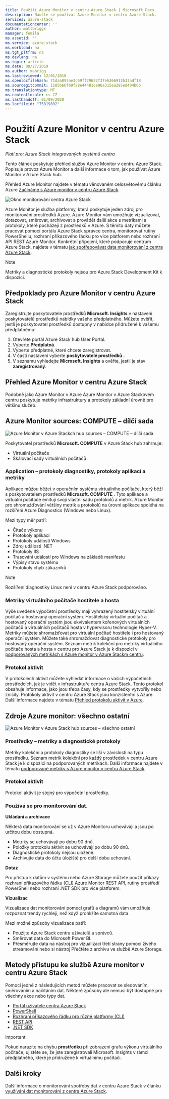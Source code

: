```yaml
---
title: Použití Azure Monitor v centru Azure Stack | Microsoft Docs
description: Naučte se používat Azure Monitor v centru Azure Stack.
services: azure-stack
documentationcenter: ''
author: mattbriggs
manager: femila
ms.assetid: ''
ms.service: azure-stack
ms.workload: na
ms.tgt_pltfrm: na
ms.devlang: na
ms.topic: article
ms.date: 08/27/2019
ms.author: mabrigg
ms.lastreviewed: 12/01/2018
ms.openlocfilehash: 71daa893ae3c69ff29632f37eb366913b33adf18
ms.sourcegitcommit: 1185b66f69f28e44481ce96a315ea285ed404b66
ms.translationtype: MT
ms.contentlocale: cs-CZ
ms.lasthandoff: 01/09/2020
ms.locfileid: "75819892"
---
```

# <a name="use-azure-monitor-on-azure-stack-hub"></a>Použití Azure Monitor v centru Azure Stack

*Platí pro: Azure Stack integrovaných systémů centra*

Tento článek poskytuje přehled služby Azure Monitor v centru Azure Stack. Popisuje provoz Azure Monitor a další informace o tom, jak používat Azure Monitor v Azure Stack hub. 

Přehled Azure Monitor najdete v tématu věnovaném celosvětovému článku Azure [Začínáme s Azure monitor v centru Azure Stack](https://docs.microsoft.com/azure/monitoring-and-diagnostics/monitoring-get-started).

![Okno monitorování centra Azure Stack](./media/azure-stack-metrics-azure-data/azs-monitor.png)

Azure Monitor je služba platformy, která poskytuje jeden zdroj pro monitorování prostředků Azure. Azure Monitor vám umožňuje vizualizovat, dotazovat, směrovat, archivovat a provádět další akce s metrikami a protokoly, které pocházejí z prostředků v Azure. S těmito daty můžete pracovat pomocí portálu Azure Stack správce centra, monitorovat rutiny PowerShellu, rozhraní příkazového řádku pro více platforem nebo rozhraní API REST Azure Monitor. Konkrétní připojení, které podporuje centrum Azure Stack, najdete v tématu [jak spotřebovávat data monitorování z centra Azure Stack](azure-stack-metrics-monitor.md).

> [!Note]
> Metriky a diagnostické protokoly nejsou pro Azure Stack Development Kit k dispozici.

## <a name="prerequisites-for-azure-monitor-on-azure-stack-hub"></a>Předpoklady pro Azure Monitor v centru Azure Stack

Zaregistrujte poskytovatele prostředků **Microsoft. Insights** v nastavení poskytovatelů prostředků nabídky vašeho předplatného. Můžete ověřit, jestli je poskytovatel prostředků dostupný v nabídce přidružené k vašemu předplatnému:

1. Otevřete portál Azure Stack hub User Portal.
2. Vyberte **Předplatná**.
3. Vyberte předplatné, které chcete zaregistrovat.
4. V části nastavení vyberte **poskytovatelé prostředků** **.** 
5. V seznamu vyhledejte **Microsoft. Insights** a ověřte, jestli je stav **zaregistrovaný**.

## <a name="overview-of-azure-monitor-on-azure-stack-hub"></a>Přehled Azure Monitor v centru Azure Stack

Podobně jako Azure Monitor v Azure Azure Monitor v Azure Stackovém centru poskytuje metriky infrastruktury a protokoly základní úrovně pro většinu služeb.

## <a name="azure-monitor-sources-compute-subset"></a>Azure Monitor sources: COMPUTE – dílčí sada

![Azure Monitor v Azure Stackch hub sources – COMPUTE – dílčí sada](media//azure-stack-metrics-azure-data/azs-monitor-computersubset.png)

Poskytovatel prostředků **Microsoft. COMPUTE** v Azure Stack hub zahrnuje:
 - Virtuální počítače 
 - Škálovací sady virtuálních počítačů

### <a name="application---diagnostics-logs-app-logs-and-metrics"></a>Application – protokoly diagnostiky, protokoly aplikací a metriky

Aplikace můžou běžet v operačním systému virtuálního počítače, který běží s poskytovatelem prostředků **Microsoft. COMPUTE** . Tyto aplikace a virtuální počítače emitují svoji vlastní sadu protokolů a metrik. Azure Monitor pro shromažďování většiny metrik a protokolů na úrovni aplikace spoléhá na rozšíření Azure Diagnostics (Windows nebo Linux).

Mezi typy měr patří:
 - Čítače výkonu
 - Protokoly aplikací
 - Protokoly událostí Windows
 - Zdroj události .NET
 - Protokoly IIS
 - Trasování událostí pro Windows na základě manifestu
 - Výpisy stavu systému
 - Protokoly chyb zákazníků

> [!Note]  
> Rozšíření diagnostiky Linux není v centru Azure Stack podporováno.

### <a name="host-and-guest-vm-metrics"></a>Metriky virtuálního počítače hostitele a hosta

Výše uvedené výpočetní prostředky mají vyhrazený hostitelský virtuální počítač a hostovaný operační systém. Hostitelský virtuální počítač a hostovaný operační systém jsou ekvivalentem kořenových virtuálních počítačů a virtuálních počítačů hosta v hypervisoru technologie Hyper-V. Metriky můžete shromažďovat pro virtuální počítač hostitele i pro hostovaný operační systém. Můžete také shromažďovat diagnostické protokoly pro hostovaný operační systém. Seznam metrik kolekční pro metriky virtuálního počítače hosta a hosta v centru pro Azure Stack je k dispozici v [podporovaných metrikách s Azure monitor v Azure Stackm centru](azure-stack-metrics-supported.md). 

### <a name="activity-log"></a>Protokol aktivit

V protokolech aktivit můžete vyhledat informace o vašich výpočetních prostředcích, jak je vidět v infrastruktuře centra Azure Stack. Tento protokol obsahuje informace, jako jsou třeba časy, kdy se prostředky vytvořily nebo zničily. Protokoly aktivit v centru Azure Stack jsou konzistentní s Azure. Další informace najdete v tématu [Přehled protokolu aktivit v Azure](https://docs.microsoft.com/azure/monitoring-and-diagnostics/monitoring-overview-activity-logs). 


## <a name="azure-monitor-sources-everything-else"></a>Zdroje Azure monitor: všechno ostatní

![Azure Monitor v Azure Stack hub sources – všechno ostatní](media//azure-stack-metrics-azure-data/azs-monitor-othersubset.png)

### <a name="resources---metrics-and-diagnostics-logs"></a>Prostředky – metriky a diagnostické protokoly

Metriky kolekční a protokoly diagnostiky se liší v závislosti na typu prostředku. Seznam metrik kolekční pro každý prostředek v centru Azure Stack je k dispozici na podporovaných metrikách. Další informace najdete v tématu [podporované metriky s Azure monitor v centru Azure Stack](azure-stack-metrics-supported.md).

### <a name="activity-log"></a>Protokol aktivit

Protokol aktivit je stejný pro výpočetní prostředky. 

### <a name="uses-for-monitoring-data"></a>Používá se pro monitorování dat.

**Ukládání a archivace**  

Některá data monitorování se už v Azure Monitoru uchovávají a jsou po určitou dobu dostupná. 
 - Metriky se uchovávají po dobu 90 dnů. 
 - Položky protokolu aktivit se uchovávají po dobu 90 dnů. 
 - Diagnostické protokoly nejsou uložené.
 - Archivujte data do účtu úložiště pro delší dobu uchování.

**Dotaz**  

Pro přístup k datům v systému nebo Azure Storage můžete použít příkazy rozhraní příkazového řádku (CLI) Azure Monitor REST API, rutiny prostředí PowerShell nebo rozhraní .NET SDK pro více platforem. 

**Vizualizac**

Vizualizace dat monitorování pomocí grafů a diagramů vám umožňuje rozpoznat trendy rychleji, než když prohlížíte samotná data. 

Mezi možné způsoby vizualizace patří:
 - Použijte Azure Stack centra uživatelů a správců.
 - Směrovat data do Microsoft Power BI.
 - Přesměrujte data na nástroj pro vizualizaci třetí strany pomocí živého streamování nebo si nástroj Přečtěte z archivu ve službě Azure Storage.

## <a name="methods-of-accessing-azure-monitor-on-azure-stack-hub"></a>Metody přístupu ke službě Azure monitor v centru Azure Stack

Pomocí jedné z následujících metod můžete pracovat se sledováním, směrováním a načítáním dat. Některé způsoby ale nemusí být dostupné pro všechny akce nebo typy dat. 

 - [Portál uživatele centra Azure Stack](azure-stack-use-portal.md)
 - [PowerShell](https://docs.microsoft.com/azure/monitoring-and-diagnostics/insights-powershell-samples)
 - [Rozhraní příkazového řádku pro různé platformy (CLI)](https://docs.microsoft.com/azure/monitoring-and-diagnostics/insights-cli-samples)
 - [REST API](https://docs.microsoft.com/rest/api/monitor)
 - [.NET SDK](https://www.nuget.org/packages/Microsoft.Azure.Management.Monitor)

> [!Important]  
> Pokud narazíte na chybu **prostředku** při zobrazení grafu výkonu virtuálního počítače, ujistěte se, že jste zaregistrovali Microsoft. Insights v rámci předplatného, které je přidružené k virtuálnímu počítači.

## <a name="next-steps"></a>Další kroky

Další informace o monitorování spotřeby dat v centru Azure Stack v článku [využívání dat monitorování z centra Azure Stack](azure-stack-metrics-monitor.md).
